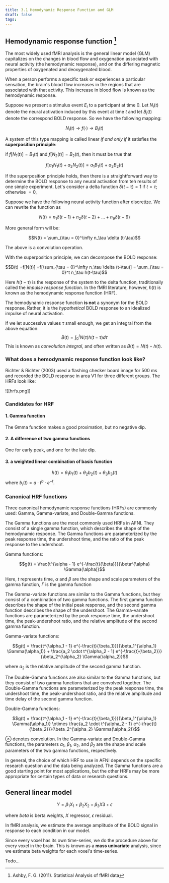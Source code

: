 ```yaml
---
title: 3.1 Hemodynamic Response Function and GLM
draft: false
tags:
---
```

## Hemodynamic response function [^1]

The most widely used fMRI analysis is the general linear model (GLM) capitalizes on the changes in blood flow and oxygenation associated with neural activity (the hemodynamic response), and on the differing magnetic properties of oxygenated and deoxygenated blood. 

When a person performs a specific task or experiences a particular sensation, the brain's blood flow increases in the regions that are associated with that activity. This increase in blood flow is known as the hemodynamic response.

Suppose we present a stimulus event $E_i$ to a participant at time 0. Let $N_i(t)$ denote the neural activation induced by this event at time $t$ and let $B_i(t)$ denote the correspond BOLD response. So we have the following mapping:

$$N_i(t) \rightarrow f(\cdot) \rightarrow B_i(t)$$

A system of this type mapping is called linear _if and only if_ it satisfies the __superposition principle__:

if $f[N_1(t)] = B_1(t)$ and $f[N_2(t)] = B_2(t)$, then it must be true that

$$f[a_1N_1(t)+a_2N_2(t)] = a_1B_1(t)+a_2B_2(t)$$

If the superposition principle holds, then there is a straightforward way to determine the BOLD response to any neural activation from teh results of one simple experiment. Let's consider a delta function $\delta(t - \tau) = 1   \text{ if } t= \tau; \text{ otherwise }=0$,


Suppose we have the following neural activity function after discretize. We can rewrite the function as 

$$
N(t) = n_1\delta(t-1) + n_2\delta(t-2) + ... + n_9\delta(t-9)
$$


More general form will be:

$$N(t) = \sum_{\tau = 0}^\infty n_\tau \delta (t-\tau)$$


The above is a convolution operation. 


With the superposition principle, we can decompose the BOLD response:

$$B(t) =f[N(t)] =f[\sum_{\tau = 0}^\infty n_\tau \delta (t-\tau)] = \sum_{\tau = 0}^t n_\tau h(t-\tau)$$

Here $h(t-\tau)$ is the response of the system to the delta function, traditionally called the _impulse response function_. In the fMRI literature, however, $h(t)$ is known as the hemodynamic response function (HRF). 

The hemodynamic response function __is not__ a synonym for the BOLD response. Rather, it is the _hypothetical_ BOLD response to an idealized impulse of neural activation. 

If we let successive values $\tau$  small enough, we get an integral from the above equation:
$$
B(t) = \int_0^t N(\tau)h(t-\tau)d\tau
$$
This is known as _convolution integral_, and often written as $B(t) = N(t) \star h(t)$. 

### What does a hemodynamic response function look like?

Richter & Richter (2003) used a flashing checker board image for 500 ms and recorded the BOLD response in area V1 for three different groups. The HRFs look like:

![[hrfs.png]]

### Candidates for HRF

#### 1. Gamma function

The Gmma function makes a good proximation, but no negative dip. 

#### 2. A difference of two gamma functions
One for early peak, and one for the late dip. 

#### 3. a weighted linear combination of basis function

$$h(t) = \theta_1 b_1(t) + \theta_2 b_2(t) + \theta_3 b_3(t) $$
where $b_i(t) = a\cdot t^b \cdot e^{-t}$. 

### Canonical HRF functions 

Three canonical hemodynamic response functions (HRFs) are commonly used: Gamma, Gamma-variate, and Double-Gamma functions.

The Gamma functions are the most commonly used HRFs in AFNI. They consist of a single gamma function, which describes the shape of the hemodynamic response. The Gamma functions are parameterized by the peak response time, the undershoot time, and the ratio of the peak response to the undershoot.

Gamma functions:

$$g(t) = \frac{t^{\alpha - 1} e^{-\frac{t}{\beta}}}{\beta^{\alpha} \Gamma(\alpha)}$$

Here, $t$ represents time, $\alpha$ and $\beta$ are the shape and scale parameters of the gamma function, $\Gamma$ is the gamma function

The Gamma-variate functions are similar to the Gamma functions, but they consist of a combination of two gamma functions. The first gamma function describes the shape of the initial peak response, and the second gamma function describes the shape of the undershoot. The Gamma-variate functions are parameterized by the peak response time, the undershoot time, the peak-undershoot ratio, and the relative amplitude of the second gamma function.

Gamma-variate functions:


$$g(t) = \frac{t^{\alpha_1 - 1} e^{-\frac{t}{\beta_1}}}{\beta_1^{\alpha_1} \Gamma(\alpha_1)} + \frac{a_2 \cdot t^{\alpha_2 - 1} e^{-\frac{t}{\beta_2}}}{\beta_2^{\alpha_2} \Gamma(\alpha_2)}$$


where $a_2$ is the relative amplitude of the second gamma function. 

The Double-Gamma functions are also similar to the Gamma functions, but they consist of two gamma functions that are convolved together. The Double-Gamma functions are parameterized by the peak response time, the undershoot time, the peak-undershoot ratio, and the relative amplitude and time delay of the second gamma function.

Double-Gamma functions:


$$g(t) = \frac{t^{\alpha_1 - 1} e^{-\frac{t}{\beta_1}}}{\beta_1^{\alpha_1} \Gamma(\alpha_1)} \otimes \frac{a_2 \cdot t^{\alpha_2 - 1} e^{-\frac{t}{\beta_2}}}{\beta_2^{\alpha_2} \Gamma(\alpha_2)}$$

$\otimes$ denotes convolution. In the Gamma-variate and Double-Gamma functions, the parameters $\alpha_1$, $\beta_1$, $\alpha_2$, and $\beta_2$ are the shape and scale parameters of the two gamma functions, respectively.

In general, the choice of which HRF to use in AFNI depends on the specific research question and the data being analyzed. The Gamma functions are a good starting point for most applications, but the other HRFs may be more appropriate for certain types of data or research questions.

## General linear model

$$Y = \beta_1 X_1 + \beta_2 X_2 + \beta_3 X3 + \epsilon $$

where $beta$ is berta weights, $X$ regressor, $\epsilon$ residual. 

In fMRI analysis, we estimate the average amplitude of the BOLD signal in response to each condition in our model. 

Since every voxel has its own time-series, we do the procedure above for every voxel in the brain. This is known as a __mass univariate__ analysis, since we estimate beta weights for each voxel's time-series. 

Todo...

[^1]: Ashby, F. G. (2011). Statistical Analysis of fMRI data